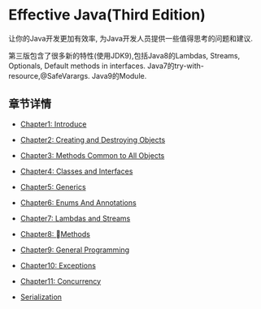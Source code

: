 # Effective Java(Third Edition)

让你的Java开发更加有效率, 为Java开发人员提供一些值得思考的问题和建议.

第三版包含了很多新的特性(使用JDK9),包括Java8的Lambdas, Streams, Optionals, Default methods in interfaces. Java7的try-with-resource,@SafeVarargs. Java9的Module.

## 章节详情

* [Chapter1: Introduce](https://github.com/cai123nb/PersonalNote/blob/master/books/effectivejava_3/Introduce.md)

* [Chapter2: Creating and Destroying Objects](https://github.com/cai123nb/PersonalNote/blob/master/books/effectivejava_3/Creating&Destroying.md)

* [Chapter3: Methods Common to All Objects](https://github.com/cai123nb/PersonalNote/blob/master/books/effectivejava_3/MethodsCommonToAllObjects.md)

* [Chapter4: Classes and Interfaces](https://github.com/cai123nb/PersonalNote/blob/master/books/effectivejava_3/Classes&Interfaces.md)

* [Chapter5: Generics](https://github.com/cai123nb/PersonalNote/blob/master/books/effectivejava_3/Generics.md)

* [Chapter6: Enums And Annotations](https://github.com/cai123nb/PersonalNote/blob/master/books/effectivejava_3/EnumsAndAnnotations.md)

* [Chapter7: Lambdas and Streams](https://github.com/cai123nb/PersonalNote/blob/master/books/effectivejava_3/Lambdas&Streams.md)

* [Chapter8: Methods](https://github.com/cai123nb/PersonalNote/blob/master/books/effectivejava_3/Methods.md)

* [Chapter9: General Programming](https://github.com/cai123nb/PersonalNote/blob/master/books/effectivejava_3/GeneralProgramming.md)

* [Chapter10: Exceptions](https://github.com/cai123nb/PersonalNote/blob/master/books/effectivejava_3/Exceptions.md)

* [Chapter11: Concurrency](https://github.com/cai123nb/PersonalNote/blob/master/books/effectivejava_3/Concurrency.md)

* [Serialization](https://github.com/cai123nb/PersonalNote/blob/master/books/effectivejava_3/Serialization.md)
